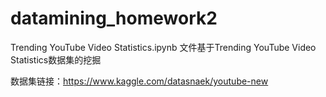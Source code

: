 # datamining_homework2
Trending YouTube Video Statistics.ipynb 文件基于Trending YouTube Video Statistics数据集的挖掘

数据集链接：https://www.kaggle.com/datasnaek/youtube-new
